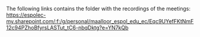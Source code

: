 The following links contains the folder with the recordings of the meetings:
https://espolec-my.sharepoint.com/:f:/g/personal/maalloor_espol_edu_ec/Eqc9UYefFKtNmF12c94PZhoBfyrsLASTut_tC6-nbqDktg?e=YN7kQb
